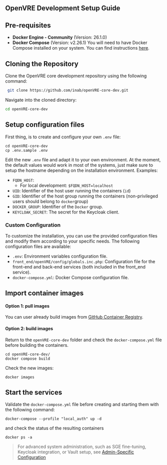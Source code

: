 ## OpenVRE Development Setup Guide

## Pre-requisites

- **Docker Engine - Community** (Version: 26.1.0)
- **Docker Compose** (Version: v2.26.1)
You will need to have Docker Compose installed on your system. You can find instructions [here](https://docs.docker.com/compose/install/).

## Cloning the Repository

Clone the OpenVRE core development repository using the following command:

```sh
 git clone https://github.com/inab/openVRE-core-dev.git 
```

Navigate into the cloned directory:

```sh
cd openVRE-core-dev
```


## Setup configuration files 

First thing, is to create and configure your own  `.env` file:
```
cd openVRE-core-dev
cp .env.sample .env
```

Edit the new `.env` file and adapt it to your own environment. At the moment, the default values would work in most of the systems, just make sure to setup the hostname depending on the installation environment. Examples:
- `FQDN_HOST`:
    - For local development: `$FQDN_HOST=localhost`
- `UID`: Identifier of the host user running the containers (`id`)
- `GID`: Identifier of the host group running the containers (non-privileged users should belong to `docker`group)
- `DOCKER_GROUP`: Identifier of the `Docker` group. 
- `KEYCLOAK_SECRET`: The secret for the Keycloak client.

### Custom Configuration

To customize the installation, you can use the provided configuration files and modify them according to your specific needs.
The following configuration files are available:

- `.env`: Environment variables configuration file.
- `front_end/openVRE/config/globals.inc.php`: Configuration file for the front-end and back-end services (both included 
in the front_end service).
- `docker-compose.yml`: Docker Compose configuration file.


## Import container images

#### Option 1: pull images
You can user already build images from [GitHub Container Registry](https://github.com/mapoferri?tab=packages). 

#### Option 2: build images 
Return to the `openVRE-core-dev` folder and check the `docker-compose.yml` file before building the containers. 

```
cd openVRE-core-dev/
docker compose build
```
Check the new images:
```
docker images
```

## Start the services

Validate the `docker-compose.yml` file before creating and starting them with the following command: 
```
docker-compose --profile "local_auth" up -d 
```
and check the status of the resulting containers
```
docker ps -a
```
> For advanced system administration, such as SGE fine-tuning, Keycloak integration, or Vault setup, see [Admin-Specific Configuration](https://github.com/inab/openVRE/wiki/Admin-Guide)

